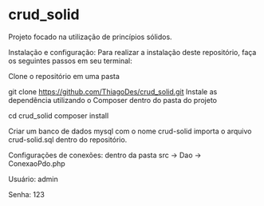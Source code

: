 # crud_solid
Projeto focado na utilização de princípios sólidos.

Instalação e configuração:
Para realizar a instalação deste repositório, faça os seguintes passos em seu terminal:

Clone o repositório em uma pasta

git clone https://github.com/ThiagoDes/crud_solid.git
Instale as dependência utilizando o Composer dentro do pasta do projeto

cd crud_solid
composer install

Criar um banco de dados mysql com o nome crud-solid
importa o arquivo crud-solid.sql dentro do repositório.

Configurações de conexões:
dentro da pasta src -> Dao -> ConexaoPdo.php

Usuário:
admin

Senha:
123

